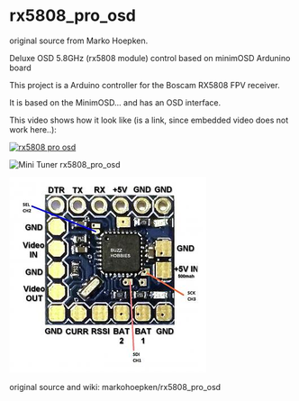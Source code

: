 # rx5808_pro_osd

original source from  Marko Hoepken.

Deluxe OSD 5.8GHz (rx5808 module) control based on minimOSD Ardunino board

This project is a Arduino controller for the Boscam RX5808 FPV receiver.

It is based on the MinimOSD... and has an OSD interface.

This video shows how it look like (is a link, since embedded video does not work here..):

[![rx5808 pro osd](https://raw.githubusercontent.com/wiki/markohoepken/rx5808_pro_osd/images/general/youtube.png)](https://youtu.be/uMBqOuJBiWQ "rx5808 pro osd")


![Mini Tuner rx5808_pro_osd](https://raw.githubusercontent.com/wiki/markohoepken/rx5808_pro_osd/images/build_stand_alone/mini_tuner_34.jpg)


![MicroOSD](/images/microosd.jpg?raw=true "Optional Title")


original source and wiki:  markohoepken/rx5808_pro_osd
